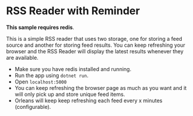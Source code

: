 # RSS Reader with Reminder

**This sample requires redis**.

This is a simple RSS reader that uses two storage, one for storing a feed source and another for storing feed results. You can keep refreshing your browser and the RSS Reader will display the latest results whenever they are available.

- Make sure you have redis installed and running.
- Run the app using `dotnet run`.
- Open `localhost:5000`
- You can keep refreshing the browser page as much as you want and it will only pick up and store unique feed items.
- Orleans will keep keep refreshing each feed every x minutes (configurable). 